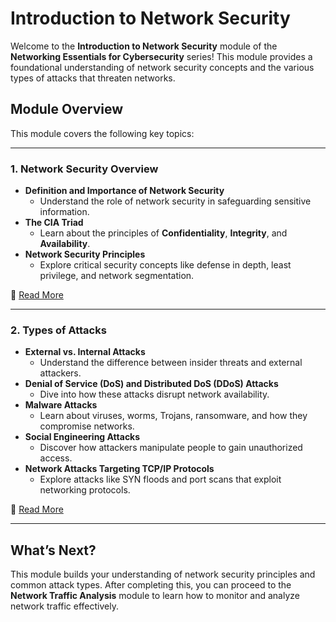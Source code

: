# Introduction to Network Security

Welcome to the **Introduction to Network Security** module of the **Networking Essentials for Cybersecurity** series! This module provides a foundational understanding of network security concepts and the various types of attacks that threaten networks.

## Module Overview

This module covers the following key topics:

---

### 1. Network Security Overview
- **Definition and Importance of Network Security**
  - Understand the role of network security in safeguarding sensitive information.
- **The CIA Triad**
  - Learn about the principles of **Confidentiality**, **Integrity**, and **Availability**.
- **Network Security Principles**
  - Explore critical security concepts like defense in depth, least privilege, and network segmentation.

📂 [Read More](Network_Security_Overview.md)

---

### 2. Types of Attacks
- **External vs. Internal Attacks**
  - Understand the difference between insider threats and external attackers.
- **Denial of Service (DoS) and Distributed DoS (DDoS) Attacks**
  - Dive into how these attacks disrupt network availability.
- **Malware Attacks**
  - Learn about viruses, worms, Trojans, ransomware, and how they compromise networks.
- **Social Engineering Attacks**
  - Discover how attackers manipulate people to gain unauthorized access.
- **Network Attacks Targeting TCP/IP Protocols**
  - Explore attacks like SYN floods and port scans that exploit networking protocols.

📂 [Read More](Types_of_Attacks.md)

---

## What’s Next?

This module builds your understanding of network security principles and common attack types. After completing this, you can proceed to the **Network Traffic Analysis** module to learn how to monitor and analyze network traffic effectively.

